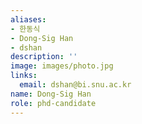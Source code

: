 ```yaml
---
aliases:
- 한동식
- Dong-Sig Han
- dshan
description: ''
image: images/photo.jpg
links:
  email: dshan@bi.snu.ac.kr
name: Dong-Sig Han
role: phd-candidate
---
```

